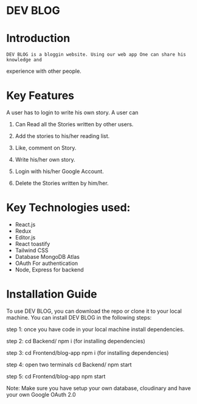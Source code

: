 # DEV BLOG

# Introduction
    DEV BLOG is a bloggin website. Using our web app One can share his knowledge and
experience with other people.

# Key Features
A user has to login to write his own story. A user can

1. Can Read all the Stories written by other users.

2. Add the stories to his/her reading list.

3. Like, comment on Story.

4. Write his/her own story.

6. Login with his/her Google Account.

7. Delete the Stories written by him/her.

# Key Technologies used:
<ul>
   <li>React.js</li>
   <li>Redux</li>  
   <li>Editor.js</li>  
   <li>React toastify</li>  
   <li>Tailwind CSS</li>  
   <li>Database MongoDB Atlas</li>
   <li>OAuth For authentication</li>
   <li>Node, Express for backend</li>  
</ul>

# Installation Guide
To use DEV BLOG, you can download the repo or clone it to your local machine. You can install DEV BLOG in the following steps:

step 1:
    once you have code in your local machine install dependencies.
    
step 2:
    cd Backend/
    npm i (for installing dependencies)
    
step 3:
    cd Frontend/blog-app
    npm i (for installing dependencies)

step 4:
    open two terminals
    cd Backend/
    npm start
    
step 5:
    cd Frontend/blog-app
    npm start
   
Note: Make sure you have setup your own database, cloudinary and have your own Google OAuth 2.0
